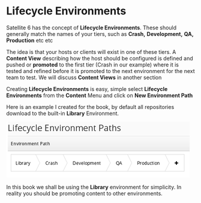 # Lifecycle Environments

Satellite 6 has the concept of **Lifecycle Environments**. These should generally match the names of your tiers, such as **Crash,** **Development,** **QA,** **Production** etc etc

The idea is that your hosts or clients will exist in one of these tiers. A **Content View** describing how the host should be configured is defined and pushed or **promoted** to the first tier (Crash in our example) where it is tested and refined before it is promoted to the next environment for the next team to test. We will discuss **Content Views** in another section

Creating **Lifecycle Environments** is easy, simple select **Lifecycle Environments** from the **Content** Menu and click on **New Environment Path**

Here is an example I created for the book, by default all repositories download to the built-in **Library** Environment.

![Lifecycle Environments Example](../images/lifecycle-environmnets.png)

In this book we shall be using the **Library** environment for simplicity. In reality you should be promoting content to other environments.
